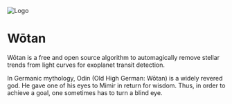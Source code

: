 ![Logo](https://raw.githubusercontent.com/hippke/wotan/master/logo.png)

# Wōtan

Wōtan is a free and open source algorithm to automagically remove stellar trends from light curves for exoplanet transit detection.

In Germanic mythology, Odin (Old High German: Wōtan) is a widely revered god. He gave one of his eyes to Mimir in return for wisdom. Thus, in order to achieve a goal, one sometimes has to turn a blind eye.
